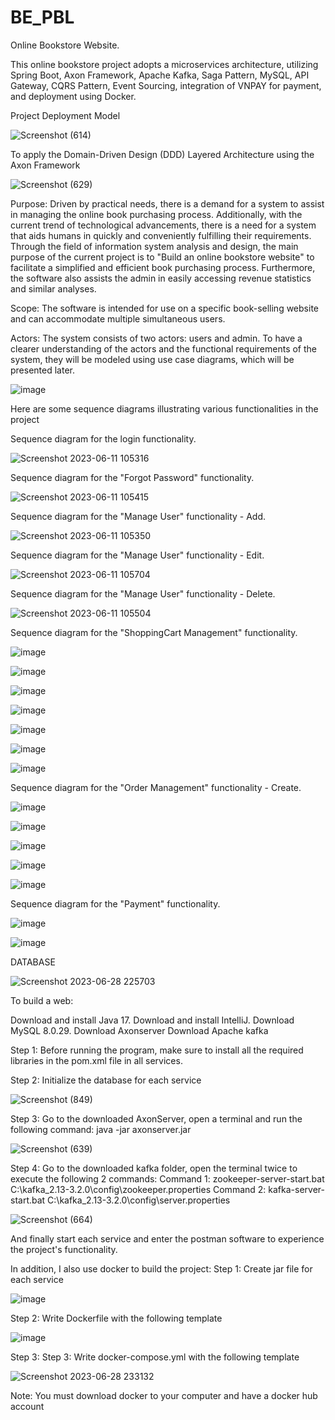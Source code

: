 # BE_PBL

Online Bookstore Website.

This online bookstore project adopts a microservices architecture, utilizing Spring Boot, Axon Framework, Apache Kafka, Saga Pattern, MySQL, API Gateway, CQRS Pattern, Event Sourcing, integration of VNPAY for payment, and deployment using Docker.

Project Deployment Model

![Screenshot (614)](https://github.com/trongnghia161001/BE_PBL/assets/75027006/c416cf79-944d-40b3-a41b-442c5bbd5e47)

To apply the Domain-Driven Design (DDD) Layered Architecture using the Axon Framework

![Screenshot (629)](https://github.com/trongnghia161001/BE_PBL/assets/75027006/2b783398-a3e1-4f80-b203-8d22de076bdd)

Purpose:
Driven by practical needs, there is a demand for a system to assist in managing the online book purchasing process. Additionally, with the current trend of technological advancements, there is a need for a system that aids humans in quickly and conveniently fulfilling their requirements. Through the field of information system analysis and design, the main purpose of the current project is to "Build an online bookstore website" to facilitate a simplified and efficient book purchasing process. Furthermore, the software also assists the admin in easily accessing revenue statistics and similar analyses.

Scope:
The software is intended for use on a specific book-selling website and can accommodate multiple simultaneous users.

Actors:
The system consists of two actors: users and admin.
To have a clearer understanding of the actors and the functional requirements of the system, they will be modeled using use case diagrams, which will be presented later.

![image](https://github.com/trongnghia161001/BE_PBL/assets/75027006/29edb10c-05ec-4c51-a4d8-80c8520d7565)

Here are some sequence diagrams illustrating various functionalities in the project

Sequence diagram for the login functionality.

![Screenshot 2023-06-11 105316](https://github.com/trongnghia161001/BE_PBL/assets/75027006/96f0519d-066c-49bc-82b3-db25eb9b47af)

Sequence diagram for the "Forgot Password" functionality.

![Screenshot 2023-06-11 105415](https://github.com/trongnghia161001/BE_PBL/assets/75027006/4a66e66e-8760-4689-8247-5bb06a381295)

Sequence diagram for the "Manage User" functionality - Add.

![Screenshot 2023-06-11 105350](https://github.com/trongnghia161001/BE_PBL/assets/75027006/bf1ff3b1-15f3-4f64-bd2b-31e5b0d9b12a)

Sequence diagram for the "Manage User" functionality - Edit.

![Screenshot 2023-06-11 105704](https://github.com/trongnghia161001/BE_PBL/assets/75027006/2c0beacf-dd78-49ff-8e8a-b0ec710520b9)

Sequence diagram for the "Manage User" functionality - Delete.

![Screenshot 2023-06-11 105504](https://github.com/trongnghia161001/BE_PBL/assets/75027006/8ea3c623-0855-43d0-87c1-b1d1e3ddfcb8)

Sequence diagram for the "ShoppingCart Management" functionality.

![image](https://github.com/trongnghia161001/BE_PBL/assets/75027006/8a6f4ddb-a947-495a-bd66-5c3cd7f6ba7f)

![image](https://github.com/trongnghia161001/BE_PBL/assets/75027006/4f8ed01e-5439-4074-ac8a-688db5989893)

![image](https://github.com/trongnghia161001/BE_PBL/assets/75027006/e52bb276-bd07-4d3d-a3c4-696b45d5f876)

![image](https://github.com/trongnghia161001/BE_PBL/assets/75027006/7c1895e1-8e9c-4b64-97d7-a91fa0a1c007)

![image](https://github.com/trongnghia161001/BE_PBL/assets/75027006/63edb674-2749-40b0-8e68-2aec2272e40b)

![image](https://github.com/trongnghia161001/BE_PBL/assets/75027006/a543a69b-c962-4bfd-9038-6d29410155d4)

![image](https://github.com/trongnghia161001/BE_PBL/assets/75027006/d9174dc7-934b-4d77-8141-ec6a3268d162)

Sequence diagram for the "Order Management" functionality - Create.

![image](https://github.com/trongnghia161001/BE_PBL/assets/75027006/8a21b4b2-3376-40fe-8845-f23e89300ca0)

![image](https://github.com/trongnghia161001/BE_PBL/assets/75027006/3be5d657-14d1-4f0a-a979-51e6a36b8f4c)

![image](https://github.com/trongnghia161001/BE_PBL/assets/75027006/9f73ee0c-b762-4dda-8ba5-89024be90b49)

![image](https://github.com/trongnghia161001/BE_PBL/assets/75027006/6b3c7213-7c2f-4eb1-961a-426143f69136)

![image](https://github.com/trongnghia161001/BE_PBL/assets/75027006/20a54de4-4f6b-4c9e-9500-b91e5e990f9c)

Sequence diagram for the "Payment" functionality.

![image](https://github.com/trongnghia161001/BE_PBL/assets/75027006/8e46f6b2-2549-46bd-a295-a2107bcffba2)

![image](https://github.com/trongnghia161001/BE_PBL/assets/75027006/06c5d36a-7b12-4645-ae69-8b9d655e326d)

DATABASE

![Screenshot 2023-06-28 225703](https://github.com/trongnghia161001/BE_PBL/assets/75027006/f74c2dfc-d780-4047-a53e-704479732c05)

To build a web:

Download and install Java 17.
Download and install IntelliJ.
Download MySQL 8.0.29.
Download Axonserver 
Download Apache kafka

Step 1: Before running the program, make sure to install all the required libraries in the pom.xml file in all services.

Step 2: Initialize the database for each service

![Screenshot (849)](https://github.com/trongnghia161001/BE_PBL/assets/75027006/fc19f590-ffd8-4d26-870a-4c5a0e128e39)

Step 3: Go to the downloaded AxonServer, open a terminal and run the following command: java -jar axonserver.jar

![Screenshot (639)](https://github.com/trongnghia161001/BE_PBL/assets/75027006/3b65c09b-82a8-4736-bdd9-fafd1ae4fc20)

Step 4: Go to the downloaded kafka folder, open the terminal twice to execute the following 2 commands:
Command 1: zookeeper-server-start.bat C:\kafka_2.13-3.2.0\config\zookeeper.properties
Command 2: kafka-server-start.bat C:\kafka_2.13-3.2.0\config\server.properties

![Screenshot (664)](https://github.com/trongnghia161001/BE_PBL/assets/75027006/c0284391-2450-4ce6-bc86-c8831fbb74d8)

And finally start each service and enter the postman software to experience the project's functionality.

In addition, I also use docker to build the project:
Step 1: Create jar file for each service

![image](https://github.com/trongnghia161001/BE_PBL/assets/75027006/63f6dfd1-093c-4cba-b893-17fb96adbbf4)

Step 2: Write Dockerfile with the following template

![image](https://github.com/trongnghia161001/BE_PBL/assets/75027006/84764025-0445-40f3-b6e9-45be47f4eb0a)

Step 3: Step 3: Write docker-compose.yml with the following template

![Screenshot 2023-06-28 233132](https://github.com/trongnghia161001/BE_PBL/assets/75027006/3ff956f7-aea8-433b-99c0-1040dd175029)

Note:
You must download docker to your computer and have a docker hub account







